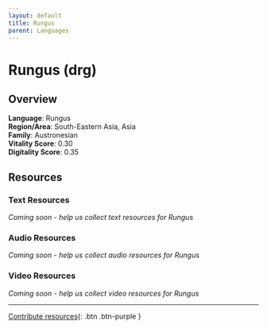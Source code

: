 ```yaml
---
layout: default
title: Rungus
parent: Languages
---
```


# Rungus (drg)

## Overview

**Language**: Rungus  
**Region/Area**: South-Eastern Asia, Asia  
**Family**: Austronesian  
**Vitality Score**: 0.30  
**Digitality Score**: 0.35  

## Resources

### Text Resources
*Coming soon - help us collect text resources for Rungus*

### Audio Resources
*Coming soon - help us collect audio resources for Rungus*

### Video Resources
*Coming soon - help us collect video resources for Rungus*

---

[Contribute resources](https://fairtrain.github.io/){: .btn .btn-purple }
